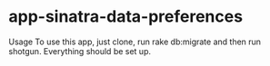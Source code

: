 
# app-sinatra-data-preferences

Usage
To use this app, just clone, run rake db:migrate and then run shotgun. Everything should be set up.